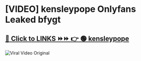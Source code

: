 
 # [VIDEO] kensleypope Onlyfans Leaked bfygt

## <h2><a href="https://clipsfans.com/kensleypope&ref=git">🔗 Click to LINKS ⏩⏩ 👉 🟢 kensleypope </a></h2>

<a href="https://clipsfans.com/kensleypope&ref=git" rel="nofollow" data-target="animated-image.originalLink"><img src="https://i.ibb.co.com/xMMVF88/686577567.gif" alt="Viral Video Original" style="max-width: 100%; display: inline-block;" data-target="animated-image.originalImage"></a>

